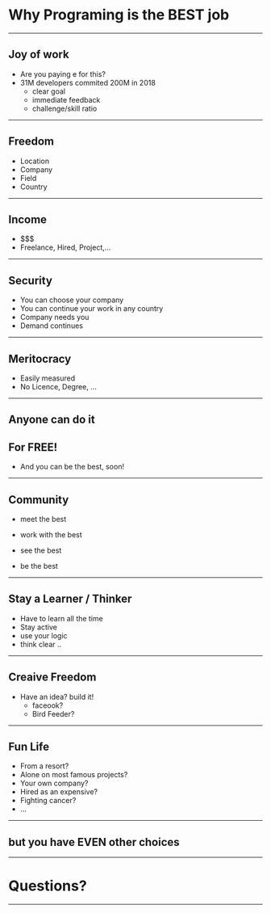# Why Programing is the BEST job

---
## Joy of work

- Are you paying e for this?
- 31M developers commited 200M in 2018
  - clear goal
  - immediate feedback
  - challenge/skill ratio

---

## Freedom

- Location
- Company
- Field
- Country

---

## Income

- $$$
- Freelance, Hired, Project,...

---

## Security

- You can choose your company
- You can continue your work in any country
- Company needs you
- Demand continues

---

## Meritocracy

- Easily measured
- No Licence, Degree, ...

---

## Anyone can do it
## For FREE!

- And you can be the best, soon!

---

## Community

- meet the best
- work with the best
- see the best

- be the best

---

## Stay a Learner / Thinker

- Have to learn all the time
- Stay active
- use your logic
- think clear
..

--- 

## Creaive Freedom

- Have an idea? build it!
   - faceook?
   - Bird Feeder?

---

## Fun Life

- From a resort?
- Alone on most famous projects?
- Your own company?
- Hired as an expensive?
- Fighting cancer?
- ...

---
<!-- effect=stars -->

## but you have EVEN other choices

---
<!-- effect=matrix -->
# Questions?
--- 
